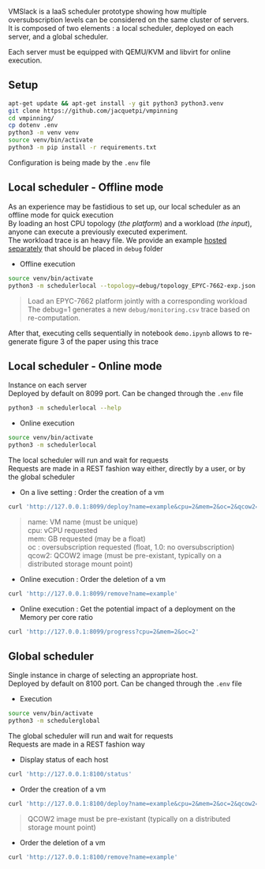 VMSlack is a IaaS scheduler prototype showing how multiple oversubscription levels can be considered on the same cluster of servers.  
It is composed of two elements : a local scheduler, deployed on each server, and a global scheduler.

Each server must be equipped with QEMU/KVM and libvirt for online execution.

## Setup

```bash
apt-get update && apt-get install -y git python3 python3.venv
git clone https://github.com/jacquetpi/vmpinning
cd vmpinning/
cp dotenv .env
python3 -m venv venv
source venv/bin/activate
python3 -m pip install -r requirements.txt
```

Configuration is being made by the ```.env``` file

## Local scheduler - Offline mode

As an experience may be fastidious to set up, our local scheduler as an offline mode for quick execution  
By loading an host CPU topology (*the platform*) and a workload (*the input*), anyone can execute a previously executed experiment.  
The workload trace is an heavy file. We provide an example [hosted separately](https://drive.google.com/u/0/uc?id=18qy-4yKRAOS8s_REyPpFp8uUmpkrcakZ&export=download) that should be placed in ```debug``` folder

- Offline execution 
```bash
source venv/bin/activate
python3 -m schedulerlocal --topology=debug/topology_EPYC-7662-exp.json --load=debug/monitoring-EPYC7662-ocall.csv --debug=1
```
> Load an EPYC-7662 platform jointly with a corresponding workload  
> The debug=1 generates a new ```debug/monitoring.csv``` trace based on re-computation. 

After that, executing cells sequentially in notebook ```demo.ipynb```  allows to re-generate figure 3 of the paper using this trace

## Local scheduler - Online mode

Instance on each server  
Deployed by default on 8099 port. Can be changed through the ```.env``` file

```bash
python3 -m schedulerlocal --help
```

- Online execution
```bash
source venv/bin/activate
python3 -m schedulerlocal
```

The local scheduler will run and wait for requests  
Requests are made in a REST fashion way either, directly by a user, or by the global scheduler

- On a live setting : Order the creation of a vm
```bash
curl 'http://127.0.0.1:8099/deploy?name=example&cpu=2&mem=2&oc=2&qcow2=/var/lib/libvirt/images/hello.qcow2'
```
> name: VM name (must be unique)  
> cpu: vCPU requested  
> mem: GB requested (may be a float)  
> oc : oversubscription requested (float, 1.0: no oversubscription)  
> qcow2: QCOW2 image (must be pre-existant, typically on a distributed storage mount point)

- Online execution : Order the deletion of a vm
```bash
curl 'http://127.0.0.1:8099/remove?name=example'
```

- Online execution : Get the potential impact of a deployment on the Memory per core ratio
```bash
curl 'http://127.0.0.1:8099/progress?cpu=2&mem=2&oc=2'
```

## Global scheduler

Single instance in charge of selecting an appropriate host.  
Deployed by default on 8100 port. Can be changed through the ```.env``` file

- Execution
```bash
source venv/bin/activate
python3 -m schedulerglobal
```
The global scheduler will run and wait for requests  
Requests are made in a REST fashion way

- Display status of each host
```bash
curl 'http://127.0.0.1:8100/status'
```

-  Order the creation of a vm
```bash
curl 'http://127.0.0.1:8100/deploy?name=example&cpu=2&mem=2&oc=2&qcow2=/var/lib/libvirt/images/hello.qcow2'
```
>QCOW2 image must be pre-existant (typically on a distributed storage mount point)

- Order the deletion of a vm
```bash
curl 'http://127.0.0.1:8100/remove?name=example'
```

